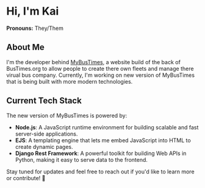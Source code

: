 # Hi, I'm Kai 
**Pronouns:** They/Them

## About Me

I'm the developer behind [MyBusTimes](https://mybustimes.cc), a website build of the back of BusTimes.org to allow people to create there own fleets and manage there virual bus company. Currently, I'm working on new version of MyBusTimes that is being built with more modern technologies.

## Current Tech Stack

The new version of MyBusTimes is powered by:

- **Node.js**: A JavaScript runtime environment for building scalable and fast server-side applications.
- **EJS**: A templating engine that lets me embed JavaScript into HTML to create dynamic pages.
- **Django Rest Framework**: A powerful toolkit for building Web APIs in Python, making it easy to serve data to the frontend.

Stay tuned for updates and feel free to reach out if you'd like to learn more or contribute! 🙌
